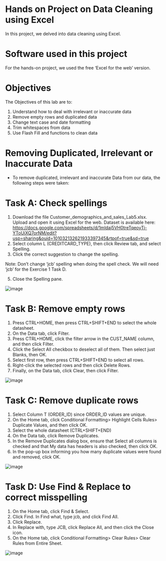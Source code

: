 # Hands on Project on Data Cleaning using Excel

In this project, we delved into data cleaning using Excel.

# Software used in this project

For the hands-on project, we used the free ‘Excel for the web’ version.

# Objectives

The Objectives of this lab are to:

1. Understand how to deal with irrelevant or inaccurate data
2. Remove empty rows and duplicated data
3. Change text case and date formatting
4. Trim whitespaces from data
5. Use Flash Fill and functions to clean data

# Removing Duplicated, Irrelevant or Inaccurate Data

- To remove duplicated, irrelevant and inaccurate Data from our data, the following steps were taken:
  
# Task A: Check spellings

1. Download the file Customer_demographics_and_sales_Lab5.xlsx. Upload and open it using Excel for the web.
   Dataset is available here: https://docs.google.com/spreadsheets/d/1mldaj5VH0treTqeoyTi-YToUiXQ7orNM/edit?usp=sharing&ouid=101032132621933397345&rtpof=true&sd=true
3. Select column L (CREDITCARD_TYPE), then click Review tab, and select Spelling.
4. Click the correct suggestion to change the spelling.

Note: Don’t change ‘jcb’ spelling when doing the spell check. We will need ‘jcb’ for the Exercise 1 Task D.

5. Close the Spelling pane.

![image](https://github.com/user-attachments/assets/5b4fc377-bf27-4179-a4b5-d1965e4b525c)

# Task B: Remove empty rows

1. Press CTRL+HOME, then press CTRL+SHIFT+END to select the whole datasheet.
2. On the Data tab, click Filter.
3. Press CTRL+HOME, click the filter arrow in the CUST_NAME column, and then click Filter.
4. Click the Select All checkbox to deselect all of them. Then select just Blanks, then OK.
5. Select first row, then press CTRL+SHIFT+END to select all rows.
5. Right-click the selected rows and then click Delete Rows.
7. Finally, on the Data tab, click Clear, then click Filter.

![image](https://github.com/user-attachments/assets/00a8251e-abba-44b0-bb34-0d46448b4a4f)

# Task C: Remove duplicate rows

1. Select Column T (ORDER_ID) since ORDER_ID values are unique.
2. On the Home tab, click Conditional Formatting> Highlight Cells Rules> Duplicate Values, and then click OK.
3. Select the whole datasheet (CTRL+SHIFT+END)
4. On the Data tab, click Remove Duplicates.
5. In the Remove Duplicates dialog box, ensure that Select all columns is checked and that My data has headers is also checked, then click OK.
6. In the pop-up box informing you how many duplicate values were found and removed, click OK.

![image](https://github.com/user-attachments/assets/783027dd-bd69-4f00-a387-fe8ea29dfbe4)

# Task D: Use Find & Replace to correct misspelling

1. On the Home tab, click Find & Select.
2. Click Find. In Find what, type jcb, and click Find All.
3. Click Replace.
3. In Replace with, type JCB, click Replace All, and then click the Close icon.
4. On the Home tab, click Conditional Formatting> Clear Rules> Clear Rules from Entire Sheet.

![image](https://github.com/user-attachments/assets/e83e78c5-f6f1-4100-9642-794627b27c85)




